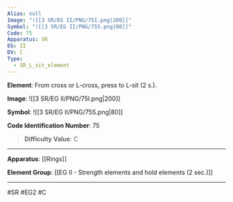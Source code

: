 ```yaml
---
Alias: null
Image: "![[3 SR/EG II/PNG/75I.png|200]]"
Symbol: "![[3 SR/EG II/PNG/75S.png|80]]"
Code: 75
Apparatus: SR
EG: II
DV: C
Type:
  - SR_L_sit_element
---
```

**Element**: From cross or L-cross, press to L-sit (2 s.).

**Image**:
![[3 SR/EG II/PNG/75I.png|200]]

**Symbol**:
![[3 SR/EG II/PNG/75S.png|80]]

**Code Identification Number**: 75

>**Difficulty Value**: C

___
**Apparatus**: [[Rings]]

**Element Group**: [[EG II - Strength elements and hold elements (2 sec.)]]
___
#SR #EG2 #C
